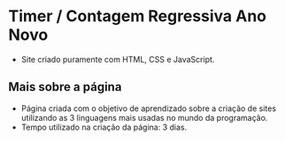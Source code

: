 # Timer / Contagem Regressiva Ano Novo
- Site criado puramente com HTML, CSS e JavaScript.
## Mais sobre a página
- Página criada com o objetivo de aprendizado sobre a criação de sites utilizando as 3 linguagens mais usadas no mundo da programação.
- Tempo utilizado na criação da página: 3 dias.
